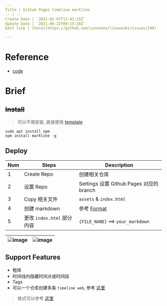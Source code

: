 ```yaml
---
Title | Github Pages timeline markline
-- | --
Create Date | `2021-02-07T11:41:15Z`
Update Date | `2021-09-22T09:15:20Z`
Edit link | [here](https://github.com/junxnone/linuxwiki/issues/148)

---
```

# Reference
- [code](https://github.com/hotoo/markline)

# Brief

## ~~Install~~

> 可以不用安装, 直接使用 [template](https://github.com/hotoo/markline/tree/master/template)
```
sudo apt install npm
npm install markline -g
```

## Deploy

Num | Steps | Description
-- | -- | --
1 | Create Repo | 创建相关仓库
2 | 设置 Repo |  Settings 设置 Github Pages 对应的branch
3 | Copy 相关文件 |  `assets`  & `index.html`
4 | 创建 markdown |参考 [Format](https://github.com/hotoo/life/blob/gh-pages/hotoo.md)
5 | 更改 `index.html` 部分内容  |  `{FILE_NANE}` ==> `your_markdown`


![image](https://user-images.githubusercontent.com/2216970/107148151-b94b7480-698c-11eb-8af9-6b5d084af4da.png) | ![image](https://user-images.githubusercontent.com/2216970/107148102-640f6300-698c-11eb-8ba4-067db21d368a.png)
-- | --

## Support Features
- 粗体
- 时间线内隐藏时间点或时间段
- Tags
- 可以一个仓库创建多条 `timeline web`, 参考 [这里](https://github.com/junxnone/ht)

> 格式可以参考  [这里](https://github.com/junxnone/template_ht_markline)
